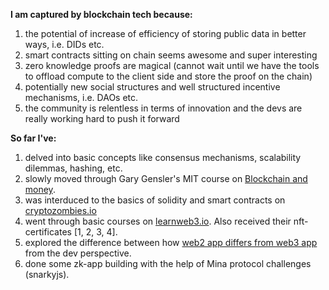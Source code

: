 **I am captured by blockchain tech because:**
1. the potential of increase of efficiency of storing public data in better ways, i.e. DIDs etc.
2. smart contracts sitting on chain seems awesome and super interesting
3. zero knowledge proofs are magical (cannot wait until we have the tools to offload compute to the client side and store the proof on the chain)
4. potentially new social structures and well structured incentive mechanisms, i.e. DAOs etc.
5. the community is relentless in terms of innovation and the devs are really working hard to push it forward

**So far I've:**
1. delved into basic concepts like consensus mechanisms, scalability dilemmas, hashing, etc.
2. slowly moved through Gary Gensler's MIT course on [Blockchain and money](https://www.youtube.com/watch?v=EH6vE97qIP4&list=PLUl4u3cNGP63UUkfL0onkxF6MYgVa04Fn).
3. was interduced to the basics of solidity and smart contracts on [cryptozombies.io](https://cryptozombies.io/)
4. went through basic courses on [learnweb3.io](https://learnweb3.io/). Also received their nft-certificates [1, 2, 3, 4].
5. explored the difference between how [web2 app differs from web3 app](https://web2vsweb3-snowy.vercel.app/) from the dev perspective.
6. done some zk-app building with the help of Mina protocol challenges (snarkyjs).
